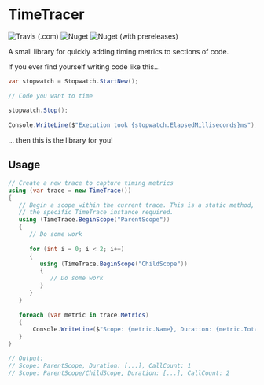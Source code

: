 # TimeTracer
![Travis (.com)](https://img.shields.io/travis/com/LykaiosNZ/TimeTracer/master) 
![Nuget](https://img.shields.io/nuget/v/TimeTracer) 
![Nuget (with prereleases)](https://img.shields.io/nuget/vpre/TimeTracer)

A small library for quickly adding timing metrics to sections of code.

If you ever find yourself writing code like this...

```csharp
var stopwatch = Stopwatch.StartNew();
		
// Code you want to time
		
stopwatch.Stop();
		
Console.WriteLine($"Execution took {stopwatch.ElapsedMilliseconds}ms");
```

... then this is the library for you!

## Usage
```csharp
// Create a new trace to capture timing metrics
using (var trace = new TimeTrace())
{
   // Begin a scope within the current trace. This is a static method, no reference to
   // the specific TimeTrace instance required.
   using (TimeTrace.BeginScope("ParentScope"))
   {
      // Do some work
      
      for (int i = 0; i < 2; i++)
      {
         using (TimeTrace.BeginScope("ChildScope"))
         {
            // Do some work
         }
      }
   }
   
   foreach (var metric in trace.Metrics)
   {
       Console.WriteLine($"Scope: {metric.Name}, Duration: {metric.TotalDuration}, CallCount: {metric.Count}");   
   }
}

// Output:
// Scope: ParentScope, Duration: [...], CallCount: 1
// Scope: ParentScope/ChildScope, Duration: [...], CallCount: 2
```
